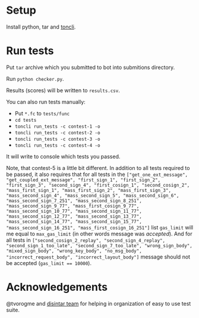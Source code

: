 # Setup
Install python, tar and [toncli](https://github.com/disintar/toncli).

# Run tests
Put `tar` archive which you submitted to bot into submitions directory.

Run `python checker.py`.

Results (scores) will be written to `results.csv`. 

You can also run tests manually:
  * Put `*.fc` to `tests/func`
  * `cd tests`
  * `toncli run_tests -c contest-1 -o`
  * `toncli run_tests -c contest-2 -o`
  * `toncli run_tests -c contest-3 -o`
  * `toncli run_tests -c contest-4 -o`

It will write to console which tests you passed.

Note, that contest-5 is a little bit different. In addition to all tests required to be passed, it also requires that for all tests in the `["get_one_ext_message", "get_coupled_ext_message", "first_sign_1", "first_sign_2", "first_sign_3", "second_sign_4", "first_cosign_1", "second_cosign_2", "mass_first_sign_1", "mass_first_sign_2", "mass_first_sign_3", "mass_second_sign_4", "mass_second_sign_5", "mass_second_sign_6", "mass_second_sign_7_251", "mass_second_sign_8_251", "mass_second_sign_9_77", "mass_first_cosign_9_77", "mass_second_sign_10_77", "mass_second_sign_11_77", "mass_second_sign_12_77", "mass_second_sign_13_77", "mass_second_sign_14_77", "mass_second_sign_15_77", "mass_second_sign_16_251", "mass_first_cosign_16_251"]` list `gas_limit` will me equal to `max_gas_limit` (in other words message was _accepted_). And for all tests in `["second_cosign_2_replay", "second_sign_4_replay", "second_sign_1_too_late", "second_sign_7_too_late", "wrong_sign_body", "mixed_sign_body", "wrong_key_body", "no_msg_body", "incorrect_request_body", "incorrect_layout_body"]` message should not be accepted (`gas_limit == 10000`).


# Acknowledgements
@tvorogme and [disintar team](https://github.com/disintar) for helping in organization of easy to use test suite.
